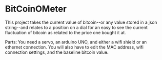 # BitCoinOMeter
This project takes the current value of bitcoin--or any value stored in a json string--and relates to a position on a dial for an easy to see the current fluctuation of bitcoin as related to the price one bought it at.

Parts: You need a servo, an arduino UNO, and either a wifi shield or an ethernet connection.
You will also have to edit the MAC address, wifi connection settings, and the baseline bitcoin value. 
